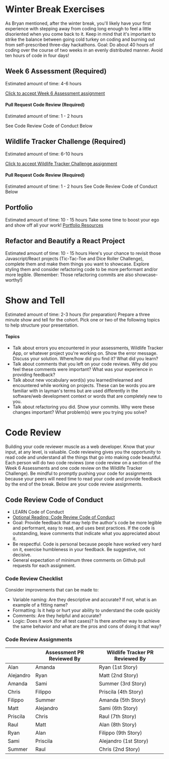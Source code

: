# Winter Break Exercises
As Bryan mentioned, after the winter break, you'll likely have your first experience with stepping away from coding long enough to feel a little disoriented when you come back to it.  Keep in mind that it's important to strike the balance between going cold turkey on coding and burning out from self-prescribed three-day hackathons.
Goal: Do about 40 hours of coding over the course of two weeks in an evenly distributed manner. Avoid ten hours of code in four days!

## Week 6 Assessment (Required)
Estimated amount of time: 4-6 hours

[Click to accept Week 6 Assessment assignment](https://classroom.github.com/a/c0bhtpog)

#### Pull Request Code Review (Required)
Estimated amount of time: 1 - 2 hours

See Code Review Code of Conduct Below

## Wildlife Tracker Challenge (Required)
Estimated amount of time: 6-10 hours

[Click to accept Wildlife Tracker Challenge assignment](https://classroom.github.com/a/JC9XQbfh)

#### Pull Request Code Review (Required)
Estimated amount of time: 1 - 2 hours
See Code Review Code of Conduct Below

## Portfolio
Estimated amount of time: 10 - 15 hours
Take some time to boost your ego and show off all your work!
[Portfolio Resources](https://github.com/LEARNAcademy/Syllabus/blob/master/tools_and_resources/portfolio.md)

## Refactor and Beautify a React Project
Estimated amount of time: 10 - 15 hours
Here's your chance to revisit those Javascript/React projects (Tic-Tac-Toe and Dice Roller Challenge), complete them and make them things you want to showcase. Explore styling them and consider refactoring code to be more performant and/or more legible. (Remember: Those refactoring commits are also showcase-worthy!)

# Show and Tell
Estimated amount of time: 2-3 hours (for preparation)
Prepare a three minute show and tell for the cohort.
Pick one or two of the following topics to help structure your presentation.

#### Topics

 - Talk about errors you encountered in your assessments, Wildlife
   Tracker App, or whatever project you're working on. Show the error
   message. Discuss your solution. Where/how did you find it? What did
   you learn?
 - Talk about comments that you left on your code reviews. Why did you
   feel these comments were important? What was your experience in
   providing feedback?
 - Talk about new vocabulary word(s) you learned/relearned and
   encountered while working on projects.  These can be words you are
   familiar with in layman's terms but are used differently in the
   software/web development context or words that are completely new to you.
 - Talk about refactoring you did. Show your commits. Why were these
   changes important? What problem(s) were you trying you solve?
   
# Code Review

Building your code reviewer muscle as a web developer. Know that your input, at any level, is valuable. Code reviewing gives you the opportunity to read code and understand all the things that go into making code beautiful.
Each person will do two code reviews (one code review on a section of the Week 6 Assessments and one code review on the Wildlife Tracker Challenge).
Be mindful to promptly pushing your code for assignments because your peers will need time to read your code and provide feedback by the end of the break.
Below are your code review assignments.

## Code Review Code of Conduct
- LEARN Code of Conduct
- [Optional Reading: Code Review Code of Conduct](https://medium.com/front-end-weekly/code-reviews-code-of-conduct-6c78a026ed35)
- Goal: Provide feedback that may help the author's code be more legible and performant, easy to read, and uses best practices. If the code is outstanding, leave comments that indicate what you appreciated about it.
- Be respectful. Code is personal because people have worked very hard on it, exercise humbleness in your feedback. Be suggestive, not decisive.
- General expectation of minimum three comments on Github pull requests for each assignment.

### Code Review Checklist
Consider improvements that can be made to: 
- Variable naming: Are they descriptive and accurate? If not, what is an example of a fitting name?
- Formatting: Is it help or hurt your ability to understand the code quickly
- Comments: Are they helpful and accurate? 
- Logic: Does it work (for all test cases)? Is there another way to achieve the same behavior and what are the pros and cons of doing it that way?

### Code Review Assignments

|                |Assessment PR Reviewed By      |Wildlife Tracker PR Reviewed By|
|----------------|-------------------------------|-------------------------------|
|Alan            |Amanda                         |Ryan (1st Story)               |
|Alejandro       |Ryan                           |Matt (2nd Story)               |
|Amanda          |Sami                           |Summer (3rd Story)             |
|Chris           |Filippo                        |Priscila (4th Story)           |
|Filippo         |Summer                         |Amanda (5th Story)             |
|Matt            |Alejandro                      |Sami (6th Story)               |
|Priscila        |Chris                          |Raul (7th Story)               |
|Raul            |Matt                           |Alan (8th Story)               |
|Ryan            |Alan                           |Filippo (9th Story)            |
|Sami            |Priscila                       |Alejandro (1st Story)          |
|Summer          |Raul                           |Chris (2nd Story)              |
